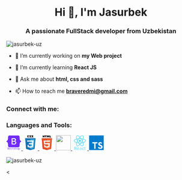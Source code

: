 <h1 align="center">Hi 👋, I'm Jasurbek</h1>
<h3 align="center">A passionate FullStack developer from Uzbekistan</h3>

<p align="left"> <img src="https://komarev.com/ghpvc/?username=jasurbek-uz&label=Profile%20views&color=0e75b6&style=flat" alt="jasurbek-uz" /> </p>

- 🔭 I’m currently working on **my Web project**

- 🌱 I’m currently learning **React JS**

- 💬 Ask me about **html, css and sass**

- 📫 How to reach me **braveredmi@gmail.com**

<h3 align="left">Connect with me:</h3>
<p align="left">
</p>

<h3 align="left">Languages and Tools:</h3>
<p align="left"> <a href="https://getbootstrap.com" target="_blank" rel="noreferrer"> <img src="https://raw.githubusercontent.com/devicons/devicon/master/icons/bootstrap/bootstrap-plain-wordmark.svg" alt="bootstrap" width="40" height="40"/> </a> <a href="https://www.w3schools.com/css/" target="_blank" rel="noreferrer"> <img src="https://raw.githubusercontent.com/devicons/devicon/master/icons/css3/css3-original-wordmark.svg" alt="css3" width="40" height="40"/> </a> <a href="https://www.w3.org/html/" target="_blank" rel="noreferrer"> <img src="https://raw.githubusercontent.com/devicons/devicon/master/icons/html5/html5-original-wordmark.svg" alt="html5" width="40" height="40"/> </a> <a href="https://reactjs.org/" target="_blank" rel="noreferrer">   <img src="https://encrypted-tbn0.gstatic.com/images?q=tbn:ANd9GcRYSu_GDVpmFUo-dOcApINI-uPfneW05cj8UQ&s alt="nodejs" width="40" height="40"/> </a> <a href="https://www.typescriptlang.org/" target="_blank" rel="noreferrer">  <img src="https://raw.githubusercontent.com/devicons/devicon/master/icons/react/react-original-wordmark.svg" alt="react" width="40" height="40"/> </a> <a href="https://www.typescriptlang.org/" target="_blank" rel="noreferrer"> <img src="https://raw.githubusercontent.com/devicons/devicon/master/icons/typescript/typescript-original.svg" alt="typescript" width="40" height="40"/> </a>
  
</p>

<p><img align="center" src="https://github-readme-stats.vercel.app/api/top-langs?username=jasurbek-uz&show_icons=true&locale=en&layout=compact" alt="jasurbek-uz" /></p>
<
